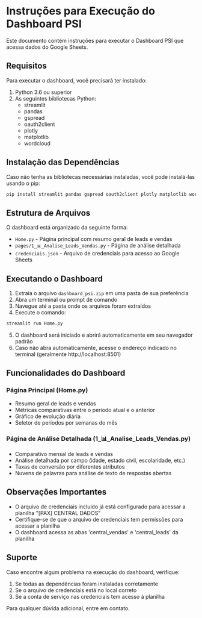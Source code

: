 # Instruções para Execução do Dashboard PSI

Este documento contém instruções para executar o Dashboard PSI que acessa dados do Google Sheets.

## Requisitos

Para executar o dashboard, você precisará ter instalado:

1. Python 3.6 ou superior
2. As seguintes bibliotecas Python:
   - streamlit
   - pandas
   - gspread
   - oauth2client
   - plotly
   - matplotlib
   - wordcloud

## Instalação das Dependências

Caso não tenha as bibliotecas necessárias instaladas, você pode instalá-las usando o pip:

```bash
pip install streamlit pandas gspread oauth2client plotly matplotlib wordcloud
```

## Estrutura de Arquivos

O dashboard está organizado da seguinte forma:

- `Home.py` - Página principal com resumo geral de leads e vendas
- `pages/1_📊_Analise_Leads_Vendas.py` - Página de análise detalhada
- `credenciais.json` - Arquivo de credenciais para acesso ao Google Sheets

## Executando o Dashboard

1. Extraia o arquivo `dashboard_psi.zip` em uma pasta de sua preferência
2. Abra um terminal ou prompt de comando
3. Navegue até a pasta onde os arquivos foram extraídos
4. Execute o comando:

```bash
streamlit run Home.py
```

5. O dashboard será iniciado e abrirá automaticamente em seu navegador padrão
6. Caso não abra automaticamente, acesse o endereço indicado no terminal (geralmente http://localhost:8501)

## Funcionalidades do Dashboard

### Página Principal (Home.py)

- Resumo geral de leads e vendas
- Métricas comparativas entre o período atual e o anterior
- Gráfico de evolução diária
- Seletor de períodos por semanas do mês

### Página de Análise Detalhada (1_📊_Analise_Leads_Vendas.py)

- Comparativo mensal de leads e vendas
- Análise detalhada por campo (idade, estado civil, escolaridade, etc.)
- Taxas de conversão por diferentes atributos
- Nuvens de palavras para análise de texto de respostas abertas

## Observações Importantes

- O arquivo de credenciais incluído já está configurado para acessar a planilha "[PAX] CENTRAL DADOS"
- Certifique-se de que o arquivo de credenciais tem permissões para acessar a planilha
- O dashboard acessa as abas 'central_vendas' e 'central_leads' da planilha

## Suporte

Caso encontre algum problema na execução do dashboard, verifique:

1. Se todas as dependências foram instaladas corretamente
2. Se o arquivo de credenciais está no local correto
3. Se a conta de serviço nas credenciais tem acesso à planilha

Para qualquer dúvida adicional, entre em contato.
